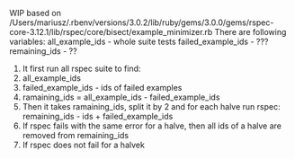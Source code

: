 WIP
based on /Users/mariusz/.rbenv/versions/3.0.2/lib/ruby/gems/3.0.0/gems/rspec-core-3.12.1/lib/rspec/core/bisect/example_minimizer.rb
There are following variables:
all_example_ids - whole suite tests
failed_example_ids - ???
remaining_ids - ??

1. It first run all rspec suite to find:
 1. all_example_ids
 2. failed_example_ids - ids of failed examples
 3. ramaining_ids = all_example_ids - failed_example_ids
2. Then it takes ramaining_ids, split it by 2 and for each halve run rspec: remaining_ids - ids + failed_example_ids  
3. If rspec fails with the same error for a halve, then all ids of a halve are removed from remaining_ids
4. If rspec does not fail for a halvek


